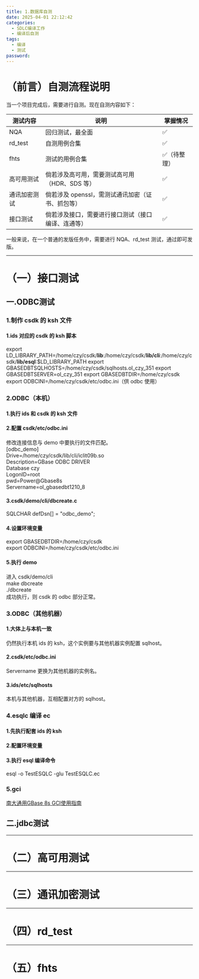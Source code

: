 ```yaml
---
title: 1.数据库自测
date: 2025-04-01 22:12:42
categories:
  - SDLC编译工作
  - 编译后自测
tags:
  - 编译
  - 测试
password:
---
```

# （前言）自测流程说明
当一个项目完成后，需要进行自测。现在自测内容如下：

| 测试内容    | 说明                           | 掌握情况   |
| ------- | ---------------------------- | ------ |
| NQA     | 回归测试，最全面                     | ✅      |
| rd_test | 自测用例合集                       | ✅      |
| fhts    | 测试的用例合集                      | ✅（待整理） |
| 高可用测试   | 倘若涉及高可用，需要测试高可用（HDR、SDS 等）   | ✅      |
| 通讯加密测试  | 倘若涉及 openssl，需测试通讯加密（证书、抓包等） | ✅      |
| 接口测试    | 倘若涉及接口，需要进行接口测试（接口编译、连通等）    | ✅      |
一般来说，在一个普通的发版任务中，需要进行 NQA、rd_test 测试，通过即可发版。

---

# （一）接口测试
## 一.ODBC测试
### 1.制作 csdk 的 ksh 文件
#### 1.ids 对应的 csdk 的 ksh 脚本
export LD_LIBRARY_PATH=/home/czy/csdk/**lib**:/home/czy/csdk/**lib/cli**:/home/czy/csdk/**lib/esql**:$LD_LIBRARY_PATH
export GBASEDBTSQLHOSTS=/home/czy/csdk/sqlhosts.ol_czy_351
export GBASEDBTSERVER=ol_czy_351
export GBASEDBTDIR=/home/czy/csdk
export ODBCINI=/home/czy/csdk/etc/odbc.ini（供 odbc 使用）


### 2.ODBC（本机）
#### 1.执行 ids 和 csdk 的 ksh 文件

#### 2.配置 csdk/etc/odbc.ini
修改连接信息与 demo 中要执行的文件匹配。  
[odbc_demo]  
Drive=/home/czy/csdk/lib/cli/iclit09b.so  
Description=GBase ODBC DRIVER  
Database czy  
LogonID=root  
pwd=Power@Gbase8s  
Servername=ol_gbasedbt1210_8

#### 3.csdk/demo/cli/dbcreate.c
SQLCHAR defDsn[] = "odbc_demo";

#### 4.设置环境变量
export GBASEDBTDIR=/home/czy/csdk  
export ODBCINI=/home/czy/csdk/etc/odbc.ini

#### 5.执行 demo
进入 csdk/demo/cli  
make dbcreate  
./dbcreate  
成功执行，则 csdk 的 odbc 部分正常。


### 3.ODBC（其他机器）
#### 1.大体上与本机一致
仍然执行本机 ids 的 ksh，这个实例要与其他机器实例配置 sqlhost。

#### 2.csdk/etc/odbc.ini
Servername 更换为其他机器的实例名。

#### 3.ids/etc/sqlhosts
本机与其他机器，互相配置对方的 sqlhost。


### 4.esqlc 编译 ec
#### 1.先执行配套 ids 的 ksh

#### 2.配置环境变量

#### 3.执行 esql 编译命令
esql -o TestESQLC -glu TestESQLC.ec


### 5.gci
[南大通用GBase 8s GCI使用指南](https://www.gbase.cn/community/post/4319)



## 二.jdbc测试



---

# （二）高可用测试

---

# （三）通讯加密测试

---

# （四）rd_test

---

# （五）fhts